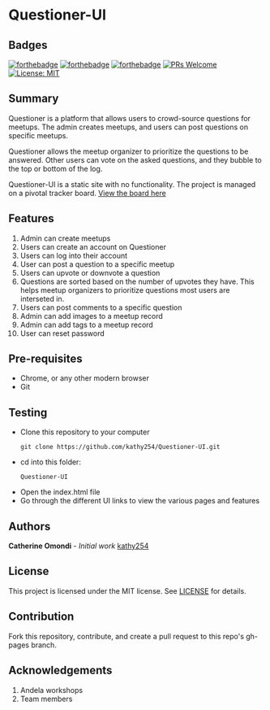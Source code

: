 # Questioner-UI

Badges
-------------------------
[![forthebadge](https://forthebadge.com/images/badges/uses-html.svg)](https://forthebadge.com) [![forthebadge](https://forthebadge.com/images/badges/uses-css.svg)](https://forthebadge.com) [![forthebadge](https://forthebadge.com/images/badges/uses-js.svg)](https://forthebadge.com) [![PRs Welcome](https://img.shields.io/badge/PRs-welcome-brightgreen.svg?style=flat-square)](http://makeapullrequest.com) [![License: MIT](https://img.shields.io/badge/License-MIT-yellow.svg)](https://opensource.org/licenses/MIT)

Summary
---------------
Questioner is a platform that allows users to crowd-source questions for meetups. The admin creates meetups, and users can post questions on specific meetups. 

Questioner allows the meetup organizer to prioritize the questions to be answered. Other users can vote on the asked questions, and they bubble to the top or bottom of the log.

Questioner-UI is a static site with no functionality. The project is managed on a pivotal tracker board. [View the board here](https://www.pivotaltracker.com/n/projects/2235129)

Features
----------------
1. Admin can create meetups
2. Users can create an account on Questioner
3. Users can log into their account
4. User can post a question to a specific meetup
5. Users can upvote or downvote a question
6. Questions are sorted based on the number of upvotes they have. This helps meetup organizers to prioritize questions most users are interseted in.
7. Users can post comments to a specific question
8. Admin can add images to a meetup record
9. Admin can add tags to a meetup record
10. User can reset password

Pre-requisites
-------------
- Chrome, or any other modern browser
- Git

Testing
----------------
- Clone this repository to your computer
    ```
    git clone https://github.com/kathy254/Questioner-UI.git
    ```
- cd into this folder:
    ```
    Questioner-UI
    ```
- Open the index.html file
- Go through the different UI links to view the various pages and features

Authors
----------------
**Catherine Omondi** - _Initial work_ [kathy254](https://github.com/kathy254)

License
----------
This project is licensed under the MIT license. See [LICENSE](https://github.com/kathy254/Questioner-UI/blob/master/LICENSE) for details.

Contribution
---------------
Fork this repository, contribute, and create a pull request to this repo's gh-pages branch.

Acknowledgements
-----------------
1. Andela workshops
2. Team members

   
